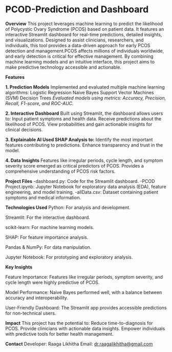 # PCOD-Prediction and Dashboard 
**Overview**
This project leverages machine learning to predict the likelihood of Polycystic Ovary Syndrome (PCOS) based on patient data. It features an interactive Streamlit dashboard for real-time predictions, detailed insights, and visualizations. Designed to assist clinicians, researchers, and individuals, this tool provides a data-driven approach for early PCOS detection and management.PCOS affects millions of individuals worldwide, and early detection is critical for effective management. By combining machine learning models and an intuitive interface, this project aims to make predictive technology accessible and actionable.

**Features**

**1. Prediction Models**
Implemented and evaluated multiple machine learning algorithms:
Logistic Regression
Naive Bayes
Support Vector Machines (SVM)
Decision Trees
_Evaluated models using metrics:_
_Accuracy, Precision, Recall, F1-score, and ROC-AUC._

**2. Interactive Dashboard**
Built using Streamlit, the dashboard allows users to:
Input patient symptoms and health data.
Receive predictions about the likelihood of PCOS.
View probabilities and gain actionable insights for clinical decisions.

**3. Explainable AI
Used SHAP Analysis to:**
Identify the most important features contributing to predictions.
Enhance transparency and trust in the model.

**4. Data Insights**
Features like irregular periods, cycle length, and symptom severity score emerged as critical predictors of PCOS.
Provides a comprehensive understanding of PCOS risk factors.


**Project Files**
-dashboard.py: Code for the Streamlit dashboard.
-PCOD Project.ipynb: Jupyter Notebook for exploratory data analysis (EDA), feature engineering, and model training.
-allData.csv: Dataset containing patient symptoms and medical information.



**Technologies Used**
Python: For analysis and development.

Streamlit: For the interactive dashboard.

scikit-learn: For machine learning models.

SHAP: For feature importance analysis.

Pandas & NumPy: For data manipulation.

Jupyter Notebook: For prototyping and exploratory analysis.

**Key Insights**

Feature Importance: Features like irregular periods, symptom severity, and cycle length were highly predictive of PCOS.

Model Performance: Naive Bayes performed well, with a balance between accuracy and interoperability.

User-Friendly Dashboard: The Streamlit app provides accessible predictions for non-technical users.



**Impact**
This project has the potential to:
Reduce time-to-diagnosis for PCOS.
Provide clinicians with actionable data insights.
Empower individuals with predictive tools for better health management.

**Contact**
Developer: Raaga Likhitha
Email: dr.raagalikhitha@gmail.com
